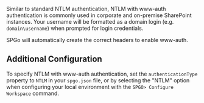Similar to standard NTLM authentication, NTLM with www-auth authentication is commonly used in corporate and on-premise SharePoint instances. Your username will be formatted as a domain login (e.g. `domain\username`) when prompted for login credentials.

SPGo will automatically create the correct headers to enable www-auth.

## Additional Configuration
To specify NTLM with www-auth authentication, set the `authenticationType` property to `NTLM` in your `spgo.json` file, or by selecting the "NTLM" option when configuring your local environment with the `SPGO> Configure Workspace` command.
